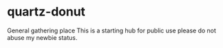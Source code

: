 # quartz-donut
General gathering place
This is a starting hub for public use
please do not abuse my newbie status.
